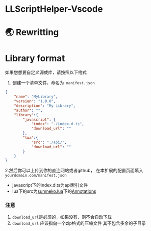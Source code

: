 # LLScriptHelper-Vscode

# :earth_asia: Rewritting


# Library format
如果您想要自定义源或库，请按照以下格式

1. 创建一个清单文件，命名为` manifest.json`
```json
{
    "name": "MyLibrary",
    "version": "1.0.0",
    "description": "My Library",
    "author": "",
    "library":{
        "javascript": {
            "index": "./index.d.ts",
            "download_url": ""
        },
        "lua":{
            "src": "./api/",
            "download_url": ""
        }
    }
}
```
2.然后你可以上传到你的直连网站或者github，
在本扩展的配置页面填入`yourdomain.com/manifest.json`

- javascript下的index.d.ts为api索引文件
- lua下的src为[sumneko.lua](https://github.com/sumneko/lua-language-server)下的[Annotations](https://github.com/sumneko/lua-language-server/wiki/Annotations)

### 注意 

1. `download_url`是必须的，如果没有，则不会自动下载
2. `download_url` 应该指向一个zip格式的压缩文件 其不包含多余的子目录